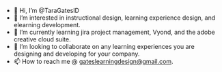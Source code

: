 - 👋 Hi, I’m @TaraGatesID
- 👀 I’m interested in instructional design, learning experience design, and elearning development.
- 🌱 I’m currently learning jira project management, Vyond, and the adobe creative cloud suite.
- 💞️ I’m looking to collaborate on any learning experiences you are designing and developing for your company.
- 📫 How to reach me @ gateslearningdesign@gmail.com.

<!---
TaraGatesID/TaraGatesID is a ✨ special ✨ repository because its `README.md` (this file) appears on your GitHub profile.
You can click the Preview link to take a look at your changes.
--->
